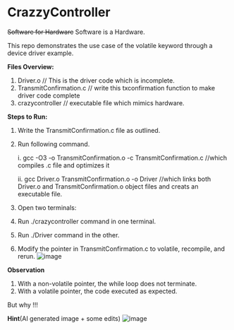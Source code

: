 # CrazzyController
~~Software for Hardware~~ Software is a Hardware.

This repo demonstrates the use case of the volatile keyword through a device driver example.

**Files Overview:**
1. Driver.o // This is the driver code which is incomplete.
2. TransmitConfirmation.c // write this txconfirmation function to make driver code complete
3. crazycontroller // executable file which mimics hardware.

**Steps to Run:**
1. Write the TransmitConfirmation.c file as outlined.
2. Run following command.
   
    i. gcc -O3 -o TransmitConfirmation.o -c TransmitConfirmation.c  //which compiles .c file and optimizes it
   
    ii. gcc Driver.o TransmitConfirmation.o -o Driver //which links both Driver.o and TransmitConfirmation.o object files and creats an executable file.
4. Open two terminals:
5. Run ./crazycontroller command in one terminal.
6. Run ./Driver command in the other.
7. Modify the pointer in TransmitConfirmation.c to volatile, recompile, and rerun.
![image](https://github.com/user-attachments/assets/e5829c0c-32a7-4183-85b6-3c6646fcd937)

**Observation** 
1. With a non-volatile pointer, the while loop does not terminate.
2. With a volatile pointer, the code executed as expected.

But why !!!

**Hint**(AI generated image + some edits)
![image](https://github.com/user-attachments/assets/5a6c5801-5376-42cb-a5fb-5d58a891c2c2)

